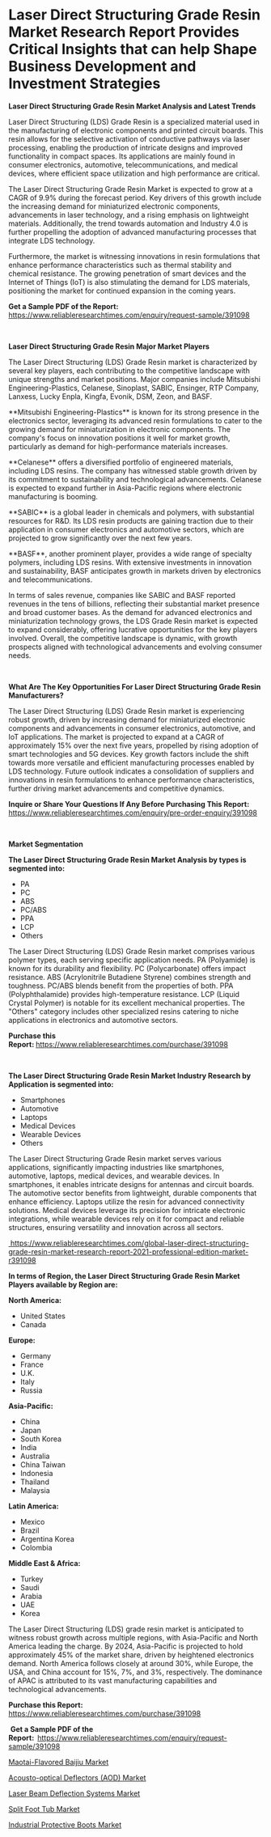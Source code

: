 <p><h1>Laser Direct Structuring Grade Resin Market Research Report Provides Critical Insights that can help Shape Business Development and Investment Strategies</h1></p><p><strong>Laser Direct Structuring Grade Resin Market Analysis and Latest Trends</strong></p>
<p><p>Laser Direct Structuring (LDS) Grade Resin is a specialized material used in the manufacturing of electronic components and printed circuit boards. This resin allows for the selective activation of conductive pathways via laser processing, enabling the production of intricate designs and improved functionality in compact spaces. Its applications are mainly found in consumer electronics, automotive, telecommunications, and medical devices, where efficient space utilization and high performance are critical.</p><p>The Laser Direct Structuring Grade Resin Market is expected to grow at a CAGR of 9.9% during the forecast period. Key drivers of this growth include the increasing demand for miniaturized electronic components, advancements in laser technology, and a rising emphasis on lightweight materials. Additionally, the trend towards automation and Industry 4.0 is further propelling the adoption of advanced manufacturing processes that integrate LDS technology.</p><p>Furthermore, the market is witnessing innovations in resin formulations that enhance performance characteristics such as thermal stability and chemical resistance. The growing penetration of smart devices and the Internet of Things (IoT) is also stimulating the demand for LDS materials, positioning the market for continued expansion in the coming years.</p></p>
<p><strong>Get a Sample PDF of the Report:&nbsp;</strong> <a href="https://www.reliableresearchtimes.com/enquiry/request-sample/391098?utm_campaign=1775&utm_medium=2&utm_source=Github&utm_content=ia&utm_term=26102024&utm_id=laser-direct-structuring-grade-resin">https://www.reliableresearchtimes.com/enquiry/request-sample/391098</a></p>
<p>&nbsp;</p>
<p><strong>Laser Direct Structuring Grade Resin Major Market Players</strong></p>
<p><p>The Laser Direct Structuring (LDS) Grade Resin market is characterized by several key players, each contributing to the competitive landscape with unique strengths and market positions. Major companies include Mitsubishi Engineering-Plastics, Celanese, Sinoplast, SABIC, Ensinger, RTP Company, Lanxess, Lucky Enpla, Kingfa, Evonik, DSM, Zeon, and BASF.</p><p>**Mitsubishi Engineering-Plastics** is known for its strong presence in the electronics sector, leveraging its advanced resin formulations to cater to the growing demand for miniaturization in electronic components. The company's focus on innovation positions it well for market growth, particularly as demand for high-performance materials increases.</p><p>**Celanese** offers a diversified portfolio of engineered materials, including LDS resins. The company has witnessed stable growth driven by its commitment to sustainability and technological advancements. Celanese is expected to expand further in Asia-Pacific regions where electronic manufacturing is booming.</p><p>**SABIC** is a global leader in chemicals and polymers, with substantial resources for R&D. Its LDS resin products are gaining traction due to their application in consumer electronics and automotive sectors, which are projected to grow significantly over the next few years.</p><p>**BASF**, another prominent player, provides a wide range of specialty polymers, including LDS resins. With extensive investments in innovation and sustainability, BASF anticipates growth in markets driven by electronics and telecommunications.</p><p>In terms of sales revenue, companies like SABIC and BASF reported revenues in the tens of billions, reflecting their substantial market presence and broad customer bases. As the demand for advanced electronics and miniaturization technology grows, the LDS Grade Resin market is expected to expand considerably, offering lucrative opportunities for the key players involved. Overall, the competitive landscape is dynamic, with growth prospects aligned with technological advancements and evolving consumer needs.</p></p>
<p>&nbsp;</p>
<p><strong>What Are The Key Opportunities For Laser Direct Structuring Grade Resin Manufacturers?</strong></p>
<p><p>The Laser Direct Structuring (LDS) Grade Resin market is experiencing robust growth, driven by increasing demand for miniaturized electronic components and advancements in consumer electronics, automotive, and IoT applications. The market is projected to expand at a CAGR of approximately 15% over the next five years, propelled by rising adoption of smart technologies and 5G devices. Key growth factors include the shift towards more versatile and efficient manufacturing processes enabled by LDS technology. Future outlook indicates a consolidation of suppliers and innovations in resin formulations to enhance performance characteristics, further driving market advancements and competitive dynamics.</p></p>
<p><strong>Inquire or Share Your Questions If Any Before Purchasing This Report:</strong> <a href="https://www.reliableresearchtimes.com/enquiry/pre-order-enquiry/391098?utm_campaign=1775&utm_medium=2&utm_source=Github&utm_content=ia&utm_term=26102024&utm_id=laser-direct-structuring-grade-resin">https://www.reliableresearchtimes.com/enquiry/pre-order-enquiry/391098</a></p>
<p>&nbsp;</p>
<p><strong>Market Segmentation</strong></p>
<p><strong>The Laser Direct Structuring Grade Resin Market Analysis by types is segmented into:</strong></p>
<p><ul><li>PA</li><li>PC</li><li>ABS</li><li>PC/ABS</li><li>PPA</li><li>LCP</li><li>Others</li></ul></p>
<p><p>The Laser Direct Structuring (LDS) Grade Resin market comprises various polymer types, each serving specific application needs. PA (Polyamide) is known for its durability and flexibility. PC (Polycarbonate) offers impact resistance. ABS (Acrylonitrile Butadiene Styrene) combines strength and toughness. PC/ABS blends benefit from the properties of both. PPA (Polyphthalamide) provides high-temperature resistance. LCP (Liquid Crystal Polymer) is notable for its excellent mechanical properties. The "Others" category includes other specialized resins catering to niche applications in electronics and automotive sectors.</p></p>
<p><strong>Purchase this Report:&nbsp;</strong><a href="https://www.reliableresearchtimes.com/purchase/391098?utm_campaign=1775&utm_medium=2&utm_source=Github&utm_content=ia&utm_term=26102024&utm_id=laser-direct-structuring-grade-resin">https://www.reliableresearchtimes.com/purchase/391098</a></p>
<p>&nbsp;</p>
<p><strong>The Laser Direct Structuring Grade Resin Market Industry Research by Application is segmented into:</strong></p>
<p><ul><li>Smartphones</li><li>Automotive</li><li>Laptops</li><li>Medical Devices</li><li>Wearable Devices</li><li>Others</li></ul></p>
<p><p>The Laser Direct Structuring Grade Resin market serves various applications, significantly impacting industries like smartphones, automotive, laptops, medical devices, and wearable devices. In smartphones, it enables intricate designs for antennas and circuit boards. The automotive sector benefits from lightweight, durable components that enhance efficiency. Laptops utilize the resin for advanced connectivity solutions. Medical devices leverage its precision for intricate electronic integrations, while wearable devices rely on it for compact and reliable structures, ensuring versatility and innovation across all sectors.</p></p>
<p><a href="https://www.reliableresearchtimes.com/global-laser-direct-structuring-grade-resin-market-research-report-2021-professional-edition-market-r391098?utm_campaign=1775&utm_medium=2&utm_source=Github&utm_content=ia&utm_term=26102024&utm_id=laser-direct-structuring-grade-resin">&nbsp;https://www.reliableresearchtimes.com/global-laser-direct-structuring-grade-resin-market-research-report-2021-professional-edition-market-r391098</a></p>
<p><strong>In terms of Region, the Laser Direct Structuring Grade Resin Market Players available by Region are:</strong></p>
<p>
    <p> <strong> North America: </strong>
        <ul>
            <li>United States</li>
            <li>Canada</li>
        </ul>
        </p> 
    <p> <strong> Europe: </strong>
        <ul>
            <li>Germany</li>
            <li>France</li>
            <li>U.K.</li>
            <li>Italy</li>
            <li>Russia</li>
        </ul>
        </p> 
    <p> <strong> Asia-Pacific: </strong>
        <ul>
            <li>China</li>
            <li>Japan</li>
            <li>South Korea</li>
            <li>India</li>
            <li>Australia</li>
            <li>China Taiwan</li>
            <li>Indonesia</li>
            <li>Thailand</li>
            <li>Malaysia</li>
        </ul>
        </p> 
    <p> <strong> Latin America: </strong>
        <ul>
            <li>Mexico</li>
            <li>Brazil</li>
            <li>Argentina Korea</li>
            <li>Colombia</li>
        </ul>
        </p> 
    <p> <strong> Middle East & Africa: </strong>
        <ul>
            <li>Turkey</li>
            <li>Saudi</li>
            <li>Arabia</li>
            <li>UAE</li>
            <li>Korea</li>
        </ul>
    </p>
    </p>
<p><p>The Laser Direct Structuring (LDS) grade resin market is anticipated to witness robust growth across multiple regions, with Asia-Pacific and North America leading the charge. By 2024, Asia-Pacific is projected to hold approximately 45% of the market share, driven by heightened electronics demand. North America follows closely at around 30%, while Europe, the USA, and China account for 15%, 7%, and 3%, respectively. The dominance of APAC is attributed to its vast manufacturing capabilities and technological advancements.</p></p>
<p><strong>Purchase this Report: </strong><a href="https://www.reliableresearchtimes.com/purchase/391098?utm_campaign=1775&utm_medium=2&utm_source=Github&utm_content=ia&utm_term=26102024&utm_id=laser-direct-structuring-grade-resin">https://www.reliableresearchtimes.com/purchase/391098</a></p>
<p>&nbsp;<strong>Get a Sample PDF of the Report:&nbsp;&nbsp;</strong><a href="https://www.reliableresearchtimes.com/enquiry/request-sample/391098?utm_campaign=1775&utm_medium=2&utm_source=Github&utm_content=ia&utm_term=26102024&utm_id=laser-direct-structuring-grade-resin">https://www.reliableresearchtimes.com/enquiry/request-sample/391098</a></p>
<p><strong></strong></p>
<p><p><a href="https://www.linkedin.com/pulse/maotai-flavored-baijiu-spectrum-usage-patterns-sector-evolution-bzfff?utm_campaign=1775&utm_medium=2&utm_source=Github&utm_content=ia&utm_term=26102024&utm_id=laser-direct-structuring-grade-resin">Maotai-Flavored Baijiu Market</a></p><p><a href="https://www.linkedin.com/pulse/global-acousto-optical-deflectors-aod-market-pulse-trends-growth-5fxpc?utm_campaign=1775&utm_medium=2&utm_source=Github&utm_content=ia&utm_term=26102024&utm_id=laser-direct-structuring-grade-resin">Acousto-optical Deflectors (AOD) Market</a></p><p><a href="https://www.linkedin.com/pulse/laser-beam-deflection-systems-market-size-growth-industry-analysis-hiudc?utm_campaign=1775&utm_medium=2&utm_source=Github&utm_content=ia&utm_term=26102024&utm_id=laser-direct-structuring-grade-resin">Laser Beam Deflection Systems Market</a></p><p><a href="https://www.linkedin.com/pulse/split-foot-tub-market-navigating-challenges-unlocking-39vlf?utm_campaign=1775&utm_medium=2&utm_source=Github&utm_content=ia&utm_term=26102024&utm_id=laser-direct-structuring-grade-resin">Split Foot Tub Market</a></p><p><a href="https://www.linkedin.com/pulse/industrial-protective-boots-market-trends-strategic-insights-iddlf?utm_campaign=1775&utm_medium=2&utm_source=Github&utm_content=ia&utm_term=26102024&utm_id=laser-direct-structuring-grade-resin">Industrial Protective Boots Market</a></p></p>